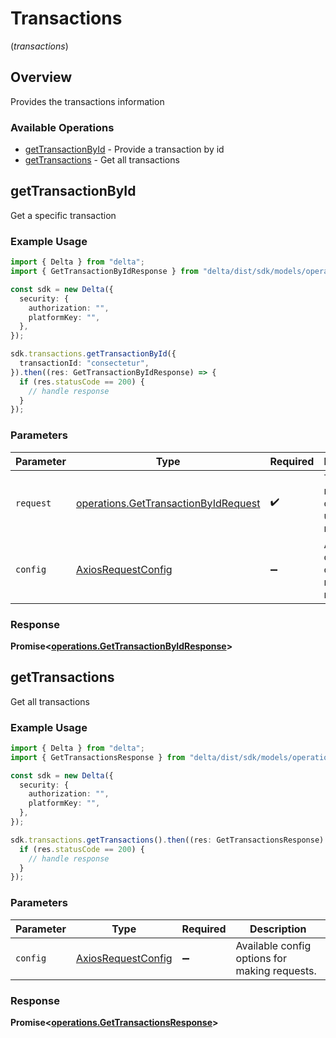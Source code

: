 # Transactions
(*transactions*)

## Overview

Provides the transactions information

### Available Operations

* [getTransactionById](#gettransactionbyid) - Provide a transaction by id
* [getTransactions](#gettransactions) - Get all transactions

## getTransactionById

Get a specific transaction

### Example Usage

```typescript
import { Delta } from "delta";
import { GetTransactionByIdResponse } from "delta/dist/sdk/models/operations";

const sdk = new Delta({
  security: {
    authorization: "",
    platformKey: "",
  },
});

sdk.transactions.getTransactionById({
  transactionId: "consectetur",
}).then((res: GetTransactionByIdResponse) => {
  if (res.statusCode == 200) {
    // handle response
  }
});
```

### Parameters

| Parameter                                                                                    | Type                                                                                         | Required                                                                                     | Description                                                                                  |
| -------------------------------------------------------------------------------------------- | -------------------------------------------------------------------------------------------- | -------------------------------------------------------------------------------------------- | -------------------------------------------------------------------------------------------- |
| `request`                                                                                    | [operations.GetTransactionByIdRequest](../../models/operations/gettransactionbyidrequest.md) | :heavy_check_mark:                                                                           | The request object to use for the request.                                                   |
| `config`                                                                                     | [AxiosRequestConfig](https://axios-http.com/docs/req_config)                                 | :heavy_minus_sign:                                                                           | Available config options for making requests.                                                |


### Response

**Promise<[operations.GetTransactionByIdResponse](../../models/operations/gettransactionbyidresponse.md)>**


## getTransactions

Get all transactions

### Example Usage

```typescript
import { Delta } from "delta";
import { GetTransactionsResponse } from "delta/dist/sdk/models/operations";

const sdk = new Delta({
  security: {
    authorization: "",
    platformKey: "",
  },
});

sdk.transactions.getTransactions().then((res: GetTransactionsResponse) => {
  if (res.statusCode == 200) {
    // handle response
  }
});
```

### Parameters

| Parameter                                                    | Type                                                         | Required                                                     | Description                                                  |
| ------------------------------------------------------------ | ------------------------------------------------------------ | ------------------------------------------------------------ | ------------------------------------------------------------ |
| `config`                                                     | [AxiosRequestConfig](https://axios-http.com/docs/req_config) | :heavy_minus_sign:                                           | Available config options for making requests.                |


### Response

**Promise<[operations.GetTransactionsResponse](../../models/operations/gettransactionsresponse.md)>**

